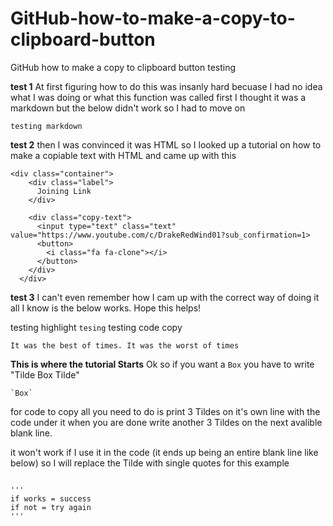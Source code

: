 # GitHub-how-to-make-a-copy-to-clipboard-button
 GitHub how to make a copy to clipboard button
testing

**test 1**
At first figuring how to do this was insanly hard becuase I had no idea what I was doing or what this function was called first I thought it was a markdown but the below didn't work so I had to move on
```
testing markdown 
```

**test 2**
then I was convinced it was HTML so I looked up a tutorial on how to make a copiable text with HTML and came up with this

```
<div class="container">
    <div class="label">
      Joining Link
    </div>
  
    <div class="copy-text">
      <input type="text" class="text" value="https://www.youtube.com/c/DrakeRedWind01?sub_confirmation=1>
      <button>
        <i class="fa fa-clone"></i>
      </button>
    </div>
  </div>
```
**test 3**
I can't even remember how I cam up with the correct way of doing it all I know is the below works.
Hope this helps!




testing highlight `tesing`
testing code copy
```
It was the best of times. It was the worst of times
```

**This is where the tutorial Starts**
Ok so if you want a `Box` you have to write "Tilde Box Tilde" 
```
`Box`
```

for code to copy all you need to do is print 3 Tildes on it's own line with the code under it when you are done write another 3 Tildes on the next avalible blank line.

it won't work if I use it in the code (it ends up being an entire blank line like below) so I will replace the Tilde with single quotes for this example
```
```
```
'''
if works = success
if not = try again
'''
```





